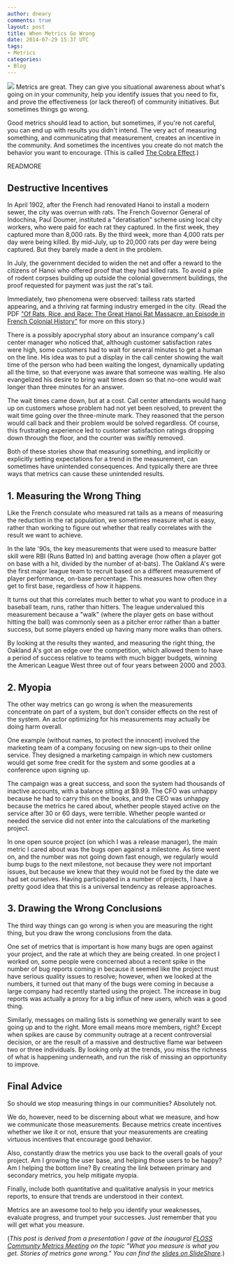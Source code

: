 ```yaml
---
author: dneary
comments: true
layout: post
title: When Metrics Go Wrong
date: 2014-07-29 15:37 UTC
tags:
- Metrics
categories:
- Blog
---
```

![](blog/metrics-dneary-post.jpg)
Metrics are great. They can give you situational awareness about what's going on in your community, help you identify issues that you need to fix, and prove the effectiveness (or lack thereof) of community initiatives. But sometimes things go wrong. 

Good metrics should lead to action, but sometimes, if you're not careful, you can end up with results you didn't intend. The very act of measuring something, and communicating that measurement, creates an incentive in the community. And sometimes the incentives you create do not match the behavior you want to encourage. (This is called [The Cobra Effect](http://freakonomics.com/2012/10/11/the-cobra-effect-a-new-freakonomics-radio-podcast/).)

READMORE

## Destructive Incentives

In April 1902, after the French had renovated Hanoi to install a modern sewer, the city was overrun with rats. The French Governor General of Indochina, Paul Doumer, instituted a "deratisation" scheme using local city workers, who were paid for each rat they captured. In the first week, they captured more than 8,000 rats. By the third week, more than 4,000 rats per day were being killed. By mid-July, up to 20,000 rats per day were being captured. But they barely made a dent in the problem.

In July, the government decided to widen the net and offer a reward to the citizens of Hanoi who offered proof that they had killed rats. To avoid a pile of rodent corpses building up outside the colonial government buildings, the proof requested for payment was just the rat's tail.

Immediately, two phenomena were observed: tailless rats started appearing, and a thriving rat farming industry emerged in the city. (Read the PDF ["Of Rats, Rice, and Race: The Great Hanoi Rat Massacre, an Episode in French Colonial History"](http://www.freakonomics.com/media/vannrathunt.pdf) for more on this story.) 

There is a possibly apocryphal story about an insurance company's call center manager who noticed that, although customer satisfaction rates were high, some customers had to wait for several minutes to get a human on the line. His idea was to put a display in the call center showing the wait time of the person who had been waiting the longest, dynamically updating all the time, so that everyone was aware that someone was waiting. He also evangelized his desire to bring wait times down so that no-one would wait longer than three minutes for an answer.

The wait times came down, but at a cost. Call center attendants would hang up on customers whose problem had not yet been resolved, to prevent the wait time going over the three-minute mark. They reasoned that the person would call back and their problem would be solved regardless. Of course, this frustrating experience led to customer satisfaction ratings dropping down through the floor, and the counter was swiftly removed.

Both of these stories show that measuring something, and implicitly or explicitly setting expectations for a trend in the measurement, can sometimes have unintended consequences. And typically there are three ways that metrics can cause these unintended results.

## 1. Measuring the Wrong Thing

Like the French consulate who measured rat tails as a means of measuring the reduction in the rat population, we sometimes measure what is easy, rather than working to figure out whether that really correlates with the result we want to achieve.

In the late '90s, the key measurements that were used to measure batter skill were RBI (Runs Batted In) and batting average (how often a player got on base with a hit, divided by the number of at-bats). The Oakland A's were the first major league team to recruit based on a different measurement of player performance, on-base percentage. This measures how often they get to first base, regardless of how it happens.

It turns out that this correlates much better to what you want to produce in a baseball team, runs, rather than hitters. The league undervalued this measurement because a "walk" (where the player gets on base without hitting the ball) was commonly seen as a pitcher error rather than a batter success, but some players ended up having many more walks than others.

By looking at the results they wanted, and measuring the right thing, the Oakland A's got an edge over the competition, which allowed them to have a period of success relative to teams with much bigger budgets, winning the American League West three out of four years between 2000 and 2003.

## 2. Myopia

The other way metrics can go wrong is when the measurements concentrate on part of a system, but don't consider effects on the rest of the system. An actor optimizing for his measurements may actually be doing harm overall.

One example (without names, to protect the innocent) involved the marketing team of a company focusing on new sign-ups to their online service. They designed a marketing campaign in which new customers would get some free credit for the system and some goodies at a conference upon signing up.

The campaign was a great success, and soon the system had thousands of inactive accounts, with a balance sitting at $9.99. The CFO was unhappy because he had to carry this on the books, and the CEO was unhappy because the metrics he cared about, whether people stayed active on the service after 30 or 60 days, were terrible. Whether people wanted or needed the service did not enter into the calculations of the marketing project.

In one open source project (on which I was a release manager), the main metric I cared about was the bugs open against a milestone. As time went on, and the number was not going down fast enough, we regularly would bump bugs to the next milestone, not because they were not important issues, but because we knew that they would not be fixed by the date we had set ourselves. Having participated in a number of projects, I have a pretty good idea that this is a universal tendency as release approaches.

## 3. Drawing the Wrong Conclusions

The third way things can go wrong is when you are measuring the right thing, but you draw the wrong conclusions from the data.

One set of metrics that is important is how many bugs are open against your project, and the rate at which they are being created. In one project I worked on, some people were concerned about a recent spike in the number of bug reports coming in because it seemed like the project must have serious quality issues to resolve; however, when we looked at the numbers, it turned out that many of the bugs were coming in because a large company had recently started using the project. The increase in bug reports was actually a proxy for a big influx of new users, which was a good thing.

Similarly, messages on mailing lists is something we generally want to see going up and to the right. More email means more members, right? Except when spikes are cause by community outrage at a recent controversial decision, or are the result of a massive and destructive flame war between two or three individuals. By looking only at the trends, you miss the richness of what is happening underneath, and run the risk of missing an opportunity to improve.

## Final Advice

So should we stop measuring things in our communities? Absolutely not.

We do, however, need to be discerning about what we measure, and how we communicate those measurements. Because metrics create incentives whether we like it or not, ensure that your measurements are creating virtuous incentives that encourage good behavior.

Also, constantly draw the metrics you use back to the overall goals of your project. Am I growing the user base, and helping those users to be happy? Am I helping the bottom line? By creating the link between primary and secondary metrics, you help mitigate myopia.

Finally, include both quantitative and qualitative analysis in your metrics reports, to ensure that trends are understood in their context.

Metrics are an awesome tool to help you identify your weaknesses, evaluate progress, and trumpet your successes. Just remember that you will get what you measure.

(*This post is derived from a presentation I gave at the inaugural [FLOSS Community Metrics Meeting](http://flosscommunitymetrics.org/) on the topic "What you measure is what you get. Stories of metrics gone wrong." You can find the [slides on SlideShare](http://www.slideshare.net/nearyd/metrics-gone-bad).*)


